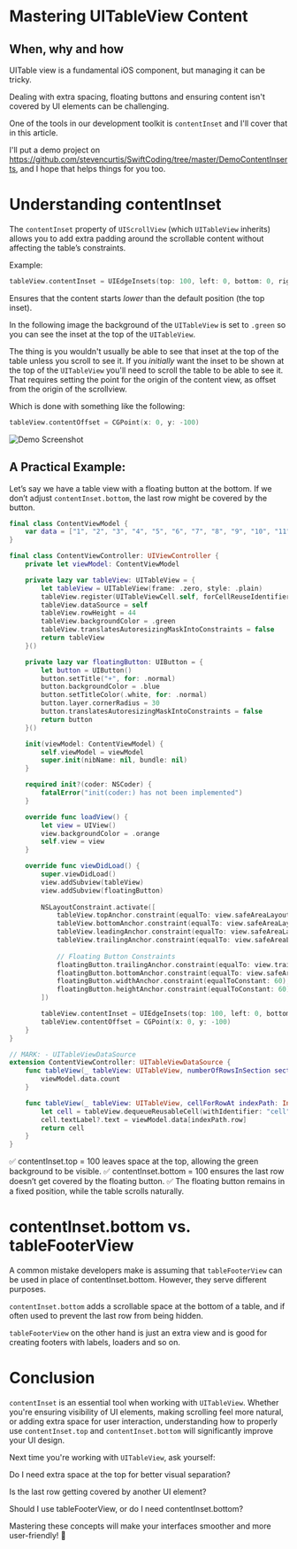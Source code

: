 # Mastering UITableView Content
## When, why and how

UITable view is a fundamental iOS component, but managing it can be tricky.

Dealing with extra spacing, floating buttons and ensuring content isn't covered by UI elements can be challenging. 

One of the tools in our development toolkit is `contentInset` and I'll cover that in this article.


I'll put a demo project on
https://github.com/stevencurtis/SwiftCoding/tree/master/DemoContentInserts, and I hope that helps things for you too.

# Understanding contentInset

The `contentInset` property of `UIScrollView` (which `UITableView` inherits) allows you to add extra padding around the scrollable content without affecting the table’s constraints.

Example:

```swift
tableView.contentInset = UIEdgeInsets(top: 100, left: 0, bottom: 0, right: 0)
```

Ensures that the content starts *lower* than the default position (the top inset).

In the following image the background of the `UITableView` is set to `.green` so you can see the inset at the top of the `UITableView`. 

The thing is you wouldn't usually be able to see that inset at the top of the table unless you scroll to see it. If you *initially* want the inset to be shown at the top of the `UITableView` you'll need to scroll the table to be able to see it. That requires setting the point for the origin of the content view, as offset from the origin of the scrollview.

Which is done with something like the following:

```swift
tableView.contentOffset = CGPoint(x: 0, y: -100)
```

![Demo Screenshot](https://raw.githubusercontent.com/stevencurtis/SwiftCoding/master/Images/top.png)

## A Practical Example:

Let’s say we have a table view with a floating button at the bottom. If we don’t adjust `contentInset.bottom`, the last row might be covered by the button.

```swift
final class ContentViewModel {
    var data = ["1", "2", "3", "4", "5", "6", "7", "8", "9", "10", "11", "12", "13", "14", "15", "16", "17", "18", "19", "20"]
}

final class ContentViewController: UIViewController {
    private let viewModel: ContentViewModel

    private lazy var tableView: UITableView = {
        let tableView = UITableView(frame: .zero, style: .plain)
        tableView.register(UITableViewCell.self, forCellReuseIdentifier: "cell")
        tableView.dataSource = self
        tableView.rowHeight = 44
        tableView.backgroundColor = .green
        tableView.translatesAutoresizingMaskIntoConstraints = false
        return tableView
    }()

    private lazy var floatingButton: UIButton = {
        let button = UIButton()
        button.setTitle("+", for: .normal)
        button.backgroundColor = .blue
        button.setTitleColor(.white, for: .normal)
        button.layer.cornerRadius = 30
        button.translatesAutoresizingMaskIntoConstraints = false
        return button
    }()

    init(viewModel: ContentViewModel) {
        self.viewModel = viewModel
        super.init(nibName: nil, bundle: nil)
    }

    required init?(coder: NSCoder) {
        fatalError("init(coder:) has not been implemented")
    }

    override func loadView() {
        let view = UIView()
        view.backgroundColor = .orange
        self.view = view
    }

    override func viewDidLoad() {
        super.viewDidLoad()
        view.addSubview(tableView)
        view.addSubview(floatingButton)
        
        NSLayoutConstraint.activate([
            tableView.topAnchor.constraint(equalTo: view.safeAreaLayoutGuide.topAnchor),
            tableView.bottomAnchor.constraint(equalTo: view.safeAreaLayoutGuide.bottomAnchor),
            tableView.leadingAnchor.constraint(equalTo: view.safeAreaLayoutGuide.leadingAnchor),
            tableView.trailingAnchor.constraint(equalTo: view.safeAreaLayoutGuide.trailingAnchor),
            
            // Floating Button Constraints
            floatingButton.trailingAnchor.constraint(equalTo: view.trailingAnchor, constant: -20),
            floatingButton.bottomAnchor.constraint(equalTo: view.safeAreaLayoutGuide.bottomAnchor, constant: -20),
            floatingButton.widthAnchor.constraint(equalToConstant: 60),
            floatingButton.heightAnchor.constraint(equalToConstant: 60)
        ])

        tableView.contentInset = UIEdgeInsets(top: 100, left: 0, bottom: 100, right: 0)
        tableView.contentOffset = CGPoint(x: 0, y: -100)
    }
}

// MARK: - UITableViewDataSource
extension ContentViewController: UITableViewDataSource {
    func tableView(_ tableView: UITableView, numberOfRowsInSection section: Int) -> Int {
        viewModel.data.count
    }

    func tableView(_ tableView: UITableView, cellForRowAt indexPath: IndexPath) -> UITableViewCell {
        let cell = tableView.dequeueReusableCell(withIdentifier: "cell", for: indexPath)
        cell.textLabel?.text = viewModel.data[indexPath.row]
        return cell
    }
}
```
✅ contentInset.top = 100 leaves space at the top, allowing the green background to be visible.
✅ contentInset.bottom = 100 ensures the last row doesn’t get covered by the floating button.
✅ The floating button remains in a fixed position, while the table scrolls naturally.

# contentInset.bottom vs. tableFooterView

A common mistake developers make is assuming that `tableFooterView` can be used in place of contentInset.bottom. However, they serve different purposes.

`contentInset.bottom` adds a scrollable space at the bottom of a table, and if often used to prevent the last row from being hidden.

`tableFooterView` on the other hand is just an extra view and is good for creating footers with labels, loaders and so on.

# Conclusion

`contentInset` is an essential tool when working with `UITableView`. Whether you're ensuring visibility of UI elements, making scrolling feel more natural, or adding extra space for user interaction, understanding how to properly use `contentInset.top` and `contentInset.bottom` will significantly improve your UI design.

Next time you're working with `UITableView`, ask yourself:

Do I need extra space at the top for better visual separation?

Is the last row getting covered by another UI element?

Should I use tableFooterView, or do I need contentInset.bottom?

Mastering these concepts will make your interfaces smoother and more user-friendly! 🚀
